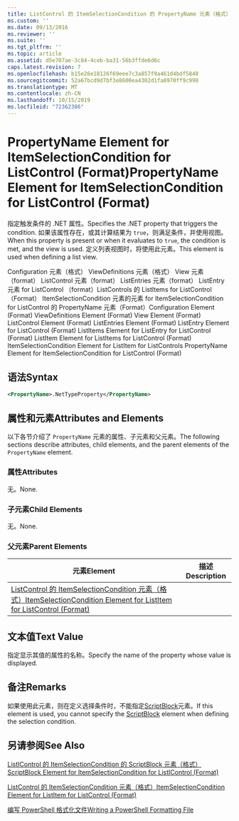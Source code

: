 ```yaml
---
title: ListControl 的 ItemSelectionCondition 的 PropertyName 元素（格式） |Microsoft Docs
ms.custom: ''
ms.date: 09/13/2016
ms.reviewer: ''
ms.suite: ''
ms.tgt_pltfrm: ''
ms.topic: article
ms.assetid: d5e707ae-3c84-4ceb-ba31-56b3ffde6d6c
caps.latest.revision: 7
ms.openlocfilehash: b15e26e18126f69eee7c3a857f9a461d4bdf5848
ms.sourcegitcommit: 52a67bcd9d7bf3e8600ea4302d1fa8970ff9c998
ms.translationtype: MT
ms.contentlocale: zh-CN
ms.lasthandoff: 10/15/2019
ms.locfileid: "72362386"
---
```

# <a name="propertyname-element-for-itemselectioncondition-for-listcontrol-format"></a><span data-ttu-id="11c2c-102">PropertyName Element for ItemSelectionCondition for ListControl (Format)</span><span class="sxs-lookup"><span data-stu-id="11c2c-102">PropertyName Element for ItemSelectionCondition for ListControl (Format)</span></span>

<span data-ttu-id="11c2c-103">指定触发条件的 .NET 属性。</span><span class="sxs-lookup"><span data-stu-id="11c2c-103">Specifies the .NET property that triggers the condition.</span></span> <span data-ttu-id="11c2c-104">如果该属性存在，或其计算结果为 `true`，则满足条件，并使用视图。</span><span class="sxs-lookup"><span data-stu-id="11c2c-104">When this property is present or when it evaluates to `true`, the condition is met, and the view is used.</span></span> <span data-ttu-id="11c2c-105">定义列表视图时，将使用此元素。</span><span class="sxs-lookup"><span data-stu-id="11c2c-105">This element is used when defining a list view.</span></span>

<span data-ttu-id="11c2c-106">Configuration 元素（格式） ViewDefinitions 元素（格式） View 元素（format） ListControl 元素（format） ListEntries 元素（format） ListEntry 元素 for ListControl （format）ListControls 的 ListItems for ListControl （Format） ItemSelectionCondition 元素的元素 for ItemSelectionCondition for ListControl 的 PropertyName 元素（Format）</span><span class="sxs-lookup"><span data-stu-id="11c2c-106">Configuration Element (Format) ViewDefinitions Element (Format) View Element (Format) ListControl Element (Format) ListEntries Element (Format) ListEntry Element for ListControl (Format) ListItems Element for ListEntry for ListControl (Format) ListItem Element for ListItems for ListControl (Format) ItemSelectionCondition Element for ListItem for ListControls PropertyName Element for ItemSelectionCondition for ListControl (Format)</span></span>

## <a name="syntax"></a><span data-ttu-id="11c2c-107">语法</span><span class="sxs-lookup"><span data-stu-id="11c2c-107">Syntax</span></span>

```xml
<PropertyName>.NetTypeProperty</PropertyName>
```

## <a name="attributes-and-elements"></a><span data-ttu-id="11c2c-108">属性和元素</span><span class="sxs-lookup"><span data-stu-id="11c2c-108">Attributes and Elements</span></span>

<span data-ttu-id="11c2c-109">以下各节介绍了 `PropertyName` 元素的属性、子元素和父元素。</span><span class="sxs-lookup"><span data-stu-id="11c2c-109">The following sections describe attributes, child elements, and the parent elements of the `PropertyName` element.</span></span>

### <a name="attributes"></a><span data-ttu-id="11c2c-110">属性</span><span class="sxs-lookup"><span data-stu-id="11c2c-110">Attributes</span></span>

<span data-ttu-id="11c2c-111">无。</span><span class="sxs-lookup"><span data-stu-id="11c2c-111">None.</span></span>

### <a name="child-elements"></a><span data-ttu-id="11c2c-112">子元素</span><span class="sxs-lookup"><span data-stu-id="11c2c-112">Child Elements</span></span>

<span data-ttu-id="11c2c-113">无。</span><span class="sxs-lookup"><span data-stu-id="11c2c-113">None.</span></span>

### <a name="parent-elements"></a><span data-ttu-id="11c2c-114">父元素</span><span class="sxs-lookup"><span data-stu-id="11c2c-114">Parent Elements</span></span>

|<span data-ttu-id="11c2c-115">元素</span><span class="sxs-lookup"><span data-stu-id="11c2c-115">Element</span></span>|<span data-ttu-id="11c2c-116">描述</span><span class="sxs-lookup"><span data-stu-id="11c2c-116">Description</span></span>|
|-------------|-----------------|
|[<span data-ttu-id="11c2c-117">ListControl 的 ItemSelectionCondition 元素（格式）</span><span class="sxs-lookup"><span data-stu-id="11c2c-117">ItemSelectionCondition Element for ListItem for ListControl (Format)</span></span>](./itemselectioncondition-element-for-listitem-for-listcontrol-format.md)||

## <a name="text-value"></a><span data-ttu-id="11c2c-118">文本值</span><span class="sxs-lookup"><span data-stu-id="11c2c-118">Text Value</span></span>

<span data-ttu-id="11c2c-119">指定显示其值的属性的名称。</span><span class="sxs-lookup"><span data-stu-id="11c2c-119">Specify the name of the property whose value is displayed.</span></span>

## <a name="remarks"></a><span data-ttu-id="11c2c-120">备注</span><span class="sxs-lookup"><span data-stu-id="11c2c-120">Remarks</span></span>

<span data-ttu-id="11c2c-121">如果使用此元素，则在定义选择条件时，不能指定[ScriptBlock](./scriptblock-element-for-itemselectioncondition-for-listcontrol-format.md)元素。</span><span class="sxs-lookup"><span data-stu-id="11c2c-121">If this element is used, you cannot specify the [ScriptBlock](./scriptblock-element-for-itemselectioncondition-for-listcontrol-format.md) element when defining the selection condition.</span></span>

## <a name="see-also"></a><span data-ttu-id="11c2c-122">另请参阅</span><span class="sxs-lookup"><span data-stu-id="11c2c-122">See Also</span></span>

[<span data-ttu-id="11c2c-123">ListIControl 的 ItemSelectionCondition 的 ScriptBlock 元素（格式）</span><span class="sxs-lookup"><span data-stu-id="11c2c-123">ScriptBlock Element for ItemSelectionCondition for ListIControl (Format)</span></span>](./scriptblock-element-for-itemselectioncondition-for-listcontrol-format.md)

[<span data-ttu-id="11c2c-124">ListControl 的 ItemSelectionCondition 元素（格式）</span><span class="sxs-lookup"><span data-stu-id="11c2c-124">ItemSelectionCondition Element for ListItem for ListControl (Format)</span></span>](./itemselectioncondition-element-for-listitem-for-listcontrol-format.md)

[<span data-ttu-id="11c2c-125">编写 PowerShell 格式化文件</span><span class="sxs-lookup"><span data-stu-id="11c2c-125">Writing a PowerShell Formatting File</span></span>](./writing-a-powershell-formatting-file.md)
